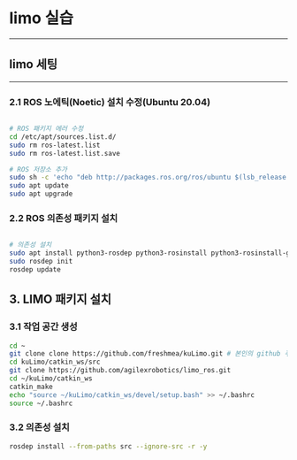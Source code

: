 # limo 실습

---

## limo 세팅

---

### 2.1 ROS 노에틱(Noetic) 설치 수정(Ubuntu 20.04)

```bash

# ROS 패키지 에러 수정
cd /etc/apt/sources.list.d/
sudo rm ros-latest.list
sudo rm ros-latest.list.save

# ROS 저장소 추가
sudo sh -c 'echo "deb http://packages.ros.org/ros/ubuntu $(lsb_release -sc) main" > /etc/apt/sources.list.d/ros-latest.list'
sudo apt update
sudo apt upgrade

```

### 2.2 ROS 의존성 패키지 설치

```bash

# 의존성 설치
sudo apt install python3-rosdep python3-rosinstall python3-rosinstall-generator python3-wstool build-essential
sudo rosdep init
rosdep update
```

## 3. LIMO 패키지 설치

### 3.1 작업 공간 생성

```bash
cd ~
git clone clone https://github.com/freshmea/kuLimo.git # 본인의 github 주소로 변경
cd kuLimo/catkin_ws/src
git clone https://github.com/agilexrobotics/limo_ros.git
cd ~/kuLimo/catkin_ws
catkin_make
echo "source ~/kuLimo/catkin_ws/devel/setup.bash" >> ~/.bashrc
source ~/.bashrc
```

### 3.2 의존성 설치

```bash
rosdep install --from-paths src --ignore-src -r -y
```
